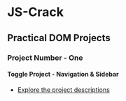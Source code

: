 # JS-Crack

## Practical DOM Projects

### Project Number - One 

#### Toggle Project - Navigation & Sidebar

- [Explore the project descriptions](/read_me/DOM_ONE.md)
